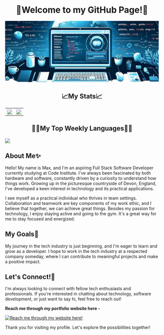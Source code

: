 <div align="center"><h1>👋Welcome to my GitHub Page!👋</h1></div>


![alt text](githubimgprofile2.png)

<div align="center"><h2>📈My Stats📈</h2></div>

<table>
  <tr>
    <td>
      <a href="https://github.com/anuraghazra/github-readme-stats">
        <img height="200" align="center" src="https://github-readme-stats.vercel.app/api?username=MaxBWiseman" />
      </a>
    </td>
    <td>
      <a href="https://github.com/anuraghazra/convoychat">
        <img height="200" align="center" src="https://github-readme-stats.vercel.app/api/top-langs?username=MaxBWiseman&layout=compact&langs_count=8&card_width=320" />
      </a>
    </td>
  </tr>
</table>

<div align="center"><h2>🧑‍💻My Top Weekly Languages🧑‍💻</h2></div>

<a href="https://github.com/anuraghazra/github-readme-stats">
  <img height=200 align="center" src="https://github-readme-stats.vercel.app/api/wakatime?username=@d85da0fd-b442-4c33-98af-3ef622520fc1" />
</a>

## About Me✨

Hello! My name is Max, and I'm an aspiring Full Stack Software Developer currently studying at Code Institute. I've always been fascinated by both hardware and software, constantly driven by a curiosity to understand how things work. Growing up in the picturesque countryside of Devon, England, I've developed a keen interest in technology and its practical applications.

I see myself as a practical individual who thrives in team settings. Collaboration and teamwork are key components of my work ethic, and I believe that together, we can achieve great things. Besides my passion for technology, I enjoy staying active and going to the gym. It's a great way for me to stay focused and energized.

## My Goals🌱

My journey in the tech industry is just beginning, and I'm eager to learn and grow as a developer. I hope to work in the tech industry at a respected company someday, where I can contribute to meaningful projects and make a positive impact.

## Let's Connect!👀

I'm always looking to connect with fellow tech enthusiasts and professionals. If you're interested in chatting about technology, software development, or just want to say hi, feel free to reach out!

**Reach me through my portfolio website here -** 

[![Reach me through my website here!](https://github-readme-stats.vercel.app/api/pin/?username=MaxBWiseman&repo=ResumeProject)](https://github.com/anuraghazra/github-readme-stats)

Thank you for visiting my profile. Let's explore the possibilities together!
